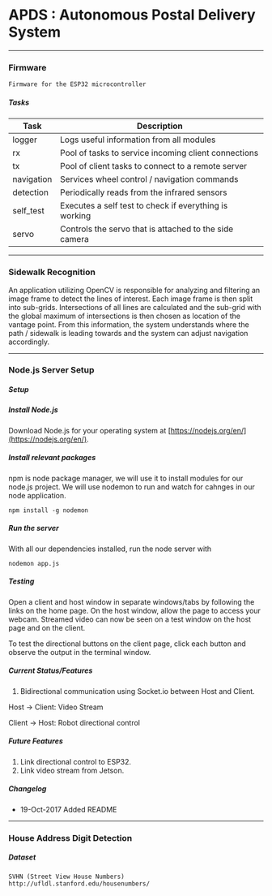 # APDS : Autonomous Postal Delivery System

----
### Firmware

    Firmware for the ESP32 microcontroller

##### Tasks
| Task       | Description                                              |
|------------|----------------------------------------------------------|
| logger     | Logs useful information from all modules                 |
| rx         | Pool of tasks to service incoming client connections     |
| tx         | Pool of client tasks to connect to a remote server       |
| navigation | Services wheel control / navigation commands             |
| detection  | Periodically reads from the infrared sensors             |
| self_test  | Executes a self test to check if everything is working   |
| servo      | Controls the servo that is attached to the side camera   |

----
### Sidewalk Recognition

An application utilizing OpenCV is responsible for analyzing and filtering an image frame to detect the lines of interest.
Each image frame is then split into sub-grids.  Intersections of all lines are calculated and the sub-grid with the global maximum of intersections
is then chosen as location of the vantage point.  From this information, the system understands where the path / sidewalk is leading towards and the
system can adjust navigation accordingly.

----
### Node.js Server Setup

##### Setup

#####  Install Node.js
Download Node.js for your operating system at [https://nodejs.org/en/](https://nodejs.org/en/). 

#####  Install relevant packages

npm is node package manager, we will use it to install modules for our node.js project. We will use nodemon to run and watch for cahnges in our node application.

    npm install -g nodemon

##### Run the server

With all our dependencies installed, run the node server with 

    nodemon app.js

##### Testing

Open a client and host window in separate windows/tabs by following the links on the home page. On the host window, allow the page to access your webcam. Streamed video can now be seen on a test window on the host page and on the client.

To test the directional buttons on the client page, click each button and observe the output in the terminal window.

##### Current Status/Features

1. Bidirectional communication using Socket.io between Host and Client. 

Host -> Client: Video Stream

Client -> Host: Robot directional control

##### Future Features

1. Link directional control to ESP32.
2. Link video stream from Jetson.

##### Changelog
* 19-Oct-2017 Added README

----
### House Address Digit Detection

##### Dataset
    SVHN (Street View House Numbers)
    http://ufldl.stanford.edu/housenumbers/
